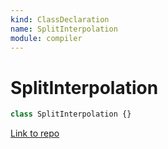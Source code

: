 ```yaml
---
kind: ClassDeclaration
name: SplitInterpolation
module: compiler
---
```


# SplitInterpolation

```ts
class SplitInterpolation {}
```

[Link to repo](https://github.com/timdeschryver/angular/blob/master/packages/compiler/src/expression_parser/parser.ts#L16-L18)
